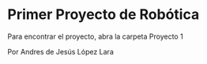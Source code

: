 # Primer Proyecto de Robótica

Para encontrar el proyecto, abra la carpeta Proyecto 1

Por Andres de Jesús López Lara

